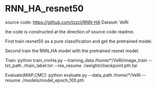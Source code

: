 # RNN_HA_resnet50
source code: https://github.com/tzzcl/RNN-HA
Dataset: VeRi

the code is constructed at the direction of source code readme.

First train resnet50 as a pure classification and get the pretrained model.

Second train the RNN_HA model with the pretrained resnet model. 

Train: python train_rnnHa.py --training_data  /home/*/VeRi/image_train --txt_path ./train_label.txt --res_resume ./weight/checkpoint.pth.tar 

Evaluate(MAP,CMC): python evaluate.py --data_path /home/*/VeRi --resume ./models/model_epoch_100.pth
